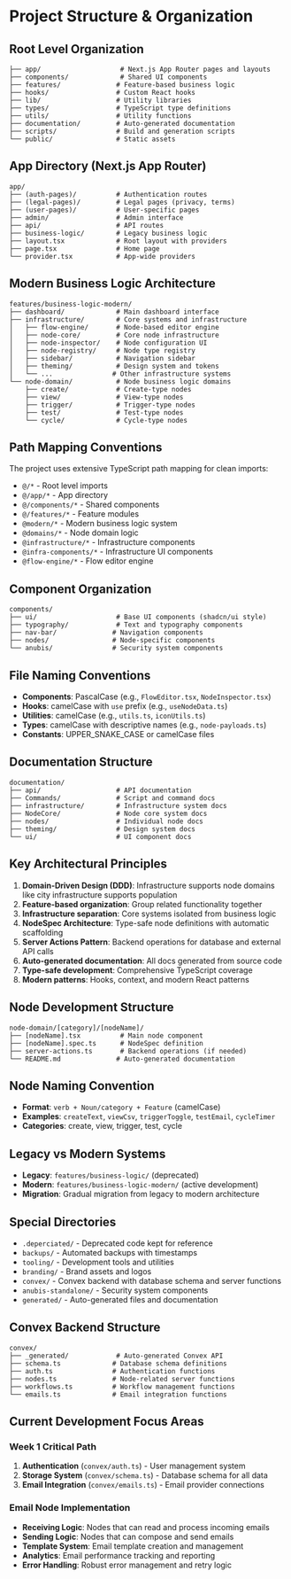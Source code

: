 # Project Structure & Organization

## Root Level Organization

```
├── app/                    # Next.js App Router pages and layouts
├── components/             # Shared UI components
├── features/              # Feature-based business logic
├── hooks/                 # Custom React hooks
├── lib/                   # Utility libraries
├── types/                 # TypeScript type definitions
├── utils/                 # Utility functions
├── documentation/         # Auto-generated documentation
├── scripts/               # Build and generation scripts
└── public/                # Static assets
```

## App Directory (Next.js App Router)

```
app/
├── (auth-pages)/          # Authentication routes
├── (legal-pages)/         # Legal pages (privacy, terms)
├── (user-pages)/          # User-specific pages
├── admin/                 # Admin interface
├── api/                   # API routes
├── business-logic/        # Legacy business logic
├── layout.tsx             # Root layout with providers
├── page.tsx               # Home page
└── provider.tsx           # App-wide providers
```

## Modern Business Logic Architecture

```
features/business-logic-modern/
├── dashboard/             # Main dashboard interface
├── infrastructure/        # Core systems and infrastructure
│   ├── flow-engine/       # Node-based editor engine
│   ├── node-core/         # Core node infrastructure
│   ├── node-inspector/    # Node configuration UI
│   ├── node-registry/     # Node type registry
│   ├── sidebar/           # Navigation sidebar
│   ├── theming/           # Design system and tokens
│   └── ...               # Other infrastructure systems
└── node-domain/           # Node business logic domains
    ├── create/            # Create-type nodes
    ├── view/              # View-type nodes
    ├── trigger/           # Trigger-type nodes
    ├── test/              # Test-type nodes
    └── cycle/             # Cycle-type nodes
```

## Path Mapping Conventions

The project uses extensive TypeScript path mapping for clean imports:

- `@/*` - Root level imports
- `@/app/*` - App directory
- `@/components/*` - Shared components
- `@/features/*` - Feature modules
- `@modern/*` - Modern business logic system
- `@domains/*` - Node domain logic
- `@infrastructure/*` - Infrastructure components
- `@infra-components/*` - Infrastructure UI components
- `@flow-engine/*` - Flow editor engine

## Component Organization

```
components/
├── ui/                    # Base UI components (shadcn/ui style)
├── typography/            # Text and typography components
├── nav-bar/              # Navigation components
├── nodes/                # Node-specific components
└── anubis/               # Security system components
```

## File Naming Conventions

- **Components**: PascalCase (e.g., `FlowEditor.tsx`, `NodeInspector.tsx`)
- **Hooks**: camelCase with `use` prefix (e.g., `useNodeData.ts`)
- **Utilities**: camelCase (e.g., `utils.ts`, `iconUtils.ts`)
- **Types**: camelCase with descriptive names (e.g., `node-payloads.ts`)
- **Constants**: UPPER_SNAKE_CASE or camelCase files

## Documentation Structure

```
documentation/
├── api/                   # API documentation
├── Commands/              # Script and command docs
├── infrastructure/        # Infrastructure system docs
├── NodeCore/              # Node core system docs
├── nodes/                 # Individual node docs
├── theming/               # Design system docs
└── ui/                    # UI component docs
```

## Key Architectural Principles

1. **Domain-Driven Design (DDD)**: Infrastructure supports node domains like city infrastructure supports population
2. **Feature-based organization**: Group related functionality together
3. **Infrastructure separation**: Core systems isolated from business logic
4. **NodeSpec Architecture**: Type-safe node definitions with automatic scaffolding
5. **Server Actions Pattern**: Backend operations for database and external API calls
6. **Auto-generated documentation**: All docs generated from source code
7. **Type-safe development**: Comprehensive TypeScript coverage
8. **Modern patterns**: Hooks, context, and modern React patterns

## Node Development Structure

```
node-domain/[category]/[nodeName]/
├── [nodeName].tsx          # Main node component
├── [nodeName].spec.ts      # NodeSpec definition
├── server-actions.ts       # Backend operations (if needed)
└── README.md              # Auto-generated documentation
```

## Node Naming Convention

- **Format**: `verb + Noun/category + Feature` (camelCase)
- **Examples**: `createText`, `viewCsv`, `triggerToggle`, `testEmail`, `cycleTimer`
- **Categories**: create, view, trigger, test, cycle

## Legacy vs Modern Systems

- **Legacy**: `features/business-logic/` (deprecated)
- **Modern**: `features/business-logic-modern/` (active development)
- **Migration**: Gradual migration from legacy to modern architecture

## Special Directories

- `.deperciated/` - Deprecated code kept for reference
- `backups/` - Automated backups with timestamps
- `tooling/` - Development tools and utilities
- `branding/` - Brand assets and logos
- `convex/` - Convex backend with database schema and server functions
- `anubis-standalone/` - Security system components
- `generated/` - Auto-generated files and documentation

## Convex Backend Structure

```
convex/
├── _generated/            # Auto-generated Convex API
├── schema.ts             # Database schema definitions
├── auth.ts               # Authentication functions
├── nodes.ts              # Node-related server functions
├── workflows.ts          # Workflow management functions
└── emails.ts             # Email integration functions
```

## Current Development Focus Areas

### Week 1 Critical Path
1. **Authentication** (`convex/auth.ts`) - User management system
2. **Storage System** (`convex/schema.ts`) - Database schema for all data
3. **Email Integration** (`convex/emails.ts`) - Email provider connections

### Email Node Implementation
- **Receiving Logic**: Nodes that can read and process incoming emails
- **Sending Logic**: Nodes that can compose and send emails
- **Template System**: Email template creation and management
- **Analytics**: Email performance tracking and reporting
- **Error Handling**: Robust error management and retry logic